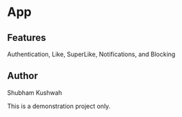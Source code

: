 # App

## Features
Authentication, Like, SuperLike, Notifications, and Blocking

## Author
Shubham Kushwah

This is a demonstration project only.